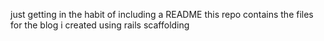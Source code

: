 just getting in the habit of including a README
this repo contains the files for the blog i created using rails scaffolding